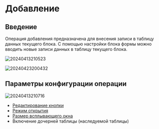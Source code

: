 # Добавление
## Введение

Операция добавления предназначена для внесения записи в таблицу данных текущего блока. С помощью настройки блока формы можно вводить новые записи данных в таблицу текущего блока.

![20240413210523](https://static-docs.nocobase.com/20240413210523.png)

![20240423200432](https://static-docs.nocobase.com/20240423200432.png)

## Параметры конфигурации операции

![20240413210716](https://static-docs.nocobase.com/20240413210716.png)

- [Редактирование кнопки](/handbook/ui/actions/action-settings/edit-button)
- [Режим открытия](/handbook/ui/actions/action-settings/open-mode)
- [Размер всплывающего окна](/handbook/ui/actions/action-settings/popup-size)
- Включение дочерней таблицы (наследуемой таблицы)